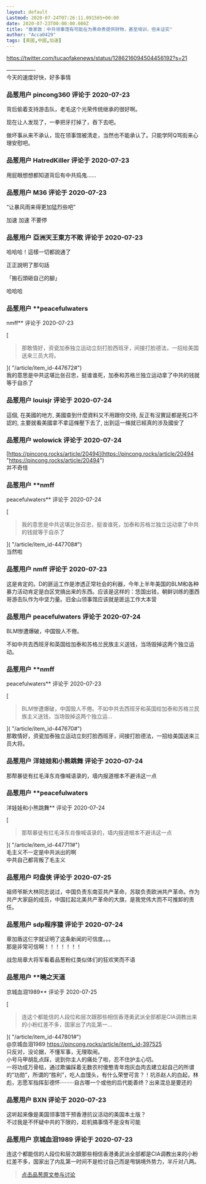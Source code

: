 ```yaml
---
layout: default
Lastmod: 2020-07-24T07:26:11.091565+00:00
date: 2020-07-23T00:00:00.000Z
title: "章家敦：中共领事馆有可能在为黑命贵提供财物，甚至培训，但未证实"
author: "Acca0429"
tags: [美國,中國,加速]
---
```


https://twitter.com/tucaofakenews/status/1286216094504456192?s=21  
  
—————-  
今天的速度好快，好多事情

            
### 品葱用户 **pincong360** 评论于 2020-07-23
        
背后偷着支持游击队，老毛这个光荣传统继承的很好啊。  
  
现在让人发现了，一拳把牙打掉了，吞下去吧。  
  
做坏事从来不承认，现在领事馆被清走，当然也不能承认了。只能学阿Q骂街来心理安慰吧。
        


            
### 品葱用户 **HatredKiller** 评论于 2020-07-23
        
用屁眼想想都知道背后有中共捣鬼……
        


            
### 品葱用户 **M36** 评论于 2020-07-23
        
“让暴风雨来得更加猛烈些吧”  
  
加速 加速 不要停
        


            
### 品葱用户 **亞洲天王東方不敗** 评论于 2020-07-23
        
哈哈哈！這樣一切都說通了  
  
正正說明了那句話  
  
「搬石頭砸自己的腳」  
  
哈哈哈
        


            
### 品葱用户 **peacefulwaters 
nmff** 评论于 2020-07-23
        
[

> 那敢情好，资瓷加泰独立运动立刻打脸西班牙，间接打脸德法，一招给美国送来三员大将。

]( "/article/item_id-447672#")  
我的意思是中共这堪比张召忠，挺谁谁死，加泰和苏格兰独立运动拿了中共的钱就等于自杀了
        


            
### 品葱用户 **louisjr** 评论于 2020-07-24
        
這個, 在美國的地方, 美國查到什麼資料又不用跟你交待, 反正有沒實証都是死口不認的, 主要就看美國拿不拿這條壓下去了, 出到這一條就已經真的涉及國安了
        


            
### 品葱用户 **wolowick** 评论于 2020-07-24
        
[https://pincong.rocks/article/20494](https://pincong.rocks/article/20494 "https://pincong.rocks/article/20494")  
并不奇怪
        


            
### 品葱用户 **nmff 
peacefulwaters** 评论于 2020-07-24
        
[

> 我的意思是中共这堪比张召忠，挺谁谁死，加泰和苏格兰独立运动拿了中共的钱就等于自杀了

]( "/article/item_id-447708#")  
当然啦
        


            
### 品葱用户 **nmff** 评论于 2020-07-23
        
这是肯定的。D的匪运工作是渗透正常社会的利器，今年上半年美国的BLM和各种暴力活动肯定是白区党搞出来的东西。应该是这样的：恁国出钱，朝鲜训练的墨西哥游击队作为中坚力量。旧金山领事馆应该就是匪运工作大本营
        


            
### 品葱用户 **peacefulwaters** 评论于 2020-07-24
        
BLM惨遭爆破，中国毁人不倦。  
  
不如中共去西班牙和英国给加泰和苏格兰民族主义送钱，当场毁掉这两个独立运动。
        


            
### 品葱用户 **nmff 
peacefulwaters** 评论于 2020-07-23
        
[

> BLM惨遭爆破，中国毁人不倦。不如中共去西班牙和英国给加泰和苏格兰民族主义送钱，当场毁掉这两个独立运...

]( "/article/item_id-447670#")  
那敢情好，资瓷加泰独立运动立刻打脸西班牙，间接打脸德法，一招给美国送来三员大将。
        


            
### 品葱用户 **洋娃娃和小熊跳舞** 评论于 2020-07-24
        
那帮暴徒有扛毛泽东肖像喊语录的，墙内报道根本不避讳这一点
        


            
### 品葱用户 **peacefulwaters 
洋娃娃和小熊跳舞** 评论于 2020-07-24
        
[

> 那帮暴徒有扛毛泽东肖像喊语录的，墙内报道根本不避讳这一点

]( "/article/item_id-447711#")  
毛主义不一定是中共派出的啊  
中共自己都背叛了毛主义
        


            
### 品葱用户 **叼盘侠** 评论于 2020-07-25
        
祖师爷斯大林同志说过，中国负责东南亚共产革命，苏联负责欧洲共产革命。作为共产大家庭的成员，中国扛起北美共产革命的大旗，是我党伟大而不可推卸的责任。
        


            
### 品葱用户 **sdp程序猿** 评论于 2020-07-24
        
章加盾这仨字就证明了这条新闻的可信度。。。  
那是非常可信啊！！！！！！！  
  
战忽局章大将军看着品葱粉红类似体们的狂欢笑而不语
        


            
### 品葱用户 **曉之天道 
京城血泪1989** 评论于 2020-07-25
        
[

> 连这个都能信的人段位和层次跟那些相信香港勇武派全部都是CIA调教出来的小粉红差不多，国家出了内乱第一...

]( "/article/item_id-447801#")  
@京城血泪1989 https://pincong.rocks/article/item\_id-397525  
只反对，没论据，不懂军事，无理取闹。  
小号马甲胡乱点踩，说到你主人的痛处了啦，忍不住护主心切。  
一将功成万骨枯，通过欺骗踩着无数农村傻憨青年炮灰血肉去建立起自己的所谓的“功勋”，所谓的“胜利”，吃人血馒头，有什么荣誉可言？！坑杀赵人的白起，林彪，志愿军指挥彭德怀·········自古哪一个或他的后代能善终？出来混总是要还的
        


            
### 品葱用户 **BXN** 评论于 2020-07-23
        
这听起来像是美国领事馆干预香港抗议活动的美国本土版？  
不过我是不怀疑中共的下限的，趁机搞事情不是没有可能
        


            
### 品葱用户 **京城血泪1989** 评论于 2020-07-23
        
连这个都能信的人段位和层次跟那些相信香港勇武派全部都是CIA调教出来的小粉红差不多，国家出了内乱第一时间不是检讨自己而是甩锅境外势力，半斤对八两。
        






> [点击品葱原文参与讨论](https://pincong.rocks/article/id-21984__sort_key-agree_count__sort-DESC)

